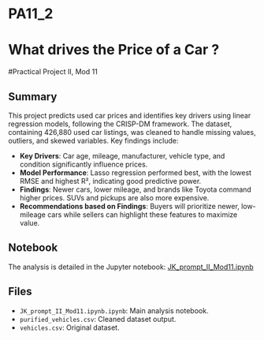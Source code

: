 # PA11_2
# What drives the Price of a Car ?
#Practical Project II, Mod 11

## Summary
This project predicts used car prices and identifies key drivers using linear regression models, following the CRISP-DM framework. The dataset, containing 426,880 used car listings, was cleaned to handle missing values, outliers, and skewed variables. Key findings include:
- **Key Drivers**: Car age, mileage, manufacturer, vehicle type, and condition significantly influence prices.
- **Model Performance**: Lasso regression performed best, with the lowest RMSE and highest R², indicating good predictive power.
- **Findings**: Newer cars, lower mileage, and brands like Toyota command higher prices. SUVs and pickups are also more expensive.
- **Recommendations based on Findings**: Buyers will prioritize newer, low-mileage cars while sellers can highlight these features to maximize value.

## Notebook
The analysis is detailed in the Jupyter notebook: [JK_prompt_II_Mod11.ipynb](JK_prompt_II_Mod11.ipynb)

## Files
- `JK_prompt_II_Mod11.ipynb.ipynb`: Main analysis notebook.
- `purified_vehicles.csv`: Cleaned dataset output.
- `vehicles.csv`: Original dataset.
